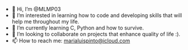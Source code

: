- 👋 Hi, I’m @MLMP03
- 👀 I’m interested in learning how to code and developing skills that will help me throughout my life.
- 🌱 I’m currently learning C, Python and how to survive.
- 💞️ I’m looking to collaborate on projects that enhance quality of life :).
- 📫 How to reach me: marialuispinto@icloud.com

<!---
MLMP03/MLMP03 is a ✨ special ✨ repository because its `README.md` (this file) appears on your GitHub profile.
You can click the Preview link to take a look at your changes.
--->
